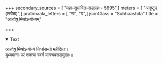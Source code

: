 +++
secondary_sources = [ "महा-सुभाषित-सङ्ग्रहः - 5695",]
meters = [ "अनुष्टुप् (श्लोक)",]
pratimaala_letters = [ "ख", "य",]
jsonClass = "Subhaashita"
title = "आहवेषु मिथोऽन्योन्यम्"

+++

<details open><summary>Text</summary>

आहवेषु मिथोऽन्योन्यं जिघांसन्तो महीक्षितः।  
युध्यमानाः परं शक्त्या स्वर्गं यान्त्यपराङ्मुखाः॥
</details>
